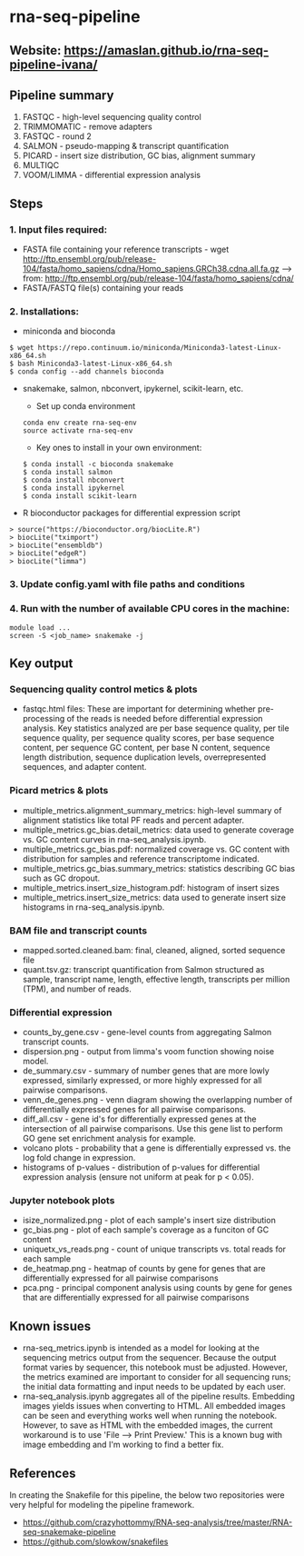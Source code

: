 # rna-seq-pipeline
## Website: https://amaslan.github.io/rna-seq-pipeline-ivana/

## Pipeline summary
1. FASTQC - high-level sequencing quality control
2. TRIMMOMATIC - remove adapters
3. FASTQC - round 2
4. SALMON - pseudo-mapping & transcript quantification
5. PICARD - insert size distribution, GC bias, alignment summary
6. MULTIQC
7. VOOM/LIMMA - differential expression analysis

## Steps
### 1. Input files required:
- FASTA file containing your reference transcripts - wget http://ftp.ensembl.org/pub/release-104/fasta/homo_sapiens/cdna/Homo_sapiens.GRCh38.cdna.all.fa.gz --> from: http://ftp.ensembl.org/pub/release-104/fasta/homo_sapiens/cdna/
- FASTA/FASTQ file(s) containing your reads

### 2. Installations:
- miniconda and bioconda
```
$ wget https://repo.continuum.io/miniconda/Miniconda3-latest-Linux-x86_64.sh
$ bash Miniconda3-latest-Linux-x86_64.sh
$ conda config --add channels bioconda
```

- snakemake, salmon, nbconvert, ipykernel, scikit-learn, etc.
    - Set up conda environment
    ```
    conda env create rna-seq-env
    source activate rna-seq-env
    ```
    - Key ones to install in your own environment:
    ```
    $ conda install -c bioconda snakemake
    $ conda install salmon
    $ conda install nbconvert
    $ conda install ipykernel
    $ conda install scikit-learn
    ```

- R bioconductor packages for differential expression script
```
> source("https://bioconductor.org/biocLite.R")
> biocLite("tximport")
> biocLite("ensembldb")
> biocLite("edgeR")
> biocLite("limma")
```

### 3. Update config.yaml with file paths and conditions

### 4. Run with the number of available CPU cores in the machine:
```
module load ...
screen -S <job_name> snakemake -j
```
## Key output

### Sequencing quality control metics & plots
- fastqc.html files: These are important for determining whether pre-processing of the reads is needed before differential expression analysis. Key statistics analyzed are per base sequence quality, per tile sequence quality, per sequence quality scores, per base sequence content, per sequence GC content, per base N content, sequence length distribution, sequence duplication levels, overrepresented sequences, and adapter content.

### Picard metrics & plots
- multiple_metrics.alignment_summary_metrics: high-level summary of alignment statistics like total PF reads and percent adapter.
- multiple_metrics.gc_bias.detail_metrics: data used to generate coverage vs. GC content curves in rna-seq_analysis.ipynb.
- multiple_metrics.gc_bias.pdf: normalized coverage vs. GC content with distribution for samples and reference transcriptome indicated.
- multiple_metrics.gc_bias.summary_metrics: statistics describing GC bias such as GC dropout.
- multiple_metrics.insert_size_histogram.pdf: histogram of insert sizes
- multiple_metrics.insert_size_metrics: data used to generate insert size histograms in rna-seq_analysis.ipynb.

### BAM file and transcript counts
- mapped.sorted.cleaned.bam: final, cleaned, aligned, sorted sequence file
- quant.tsv.gz: transcript quantification from Salmon structured as sample, transcript name, length, effective length, transcripts per million (TPM), and number of reads.

### Differential expression
- counts_by_gene.csv - gene-level counts from aggregating Salmon transcript counts.
- dispersion.png - output from limma's voom function showing noise model.
- de_summary.csv - summary of number genes that are more lowly expressed, similarly expressed, or more highly expressed for all pairwise comparisons.
- venn_de_genes.png - venn diagram showing the overlapping number of differentially expressed genes for all pairwise comparisons.
- diff_all.csv - gene id's for differentially expressed genes at the intersection of all pairwise comparisons. Use this gene list to perform GO gene set enrichment analysis for example.
- volcano plots - probability that a gene is differentially expressed vs. the log fold change in expression.
- histograms of p-values - distribution of p-values for differential expression analysis (ensure not uniform at peak for p < 0.05).

### Jupyter notebook plots
- isize_normalized.png - plot of each sample's insert size distribution
- gc_bias.png - plot of each sample's coverage as a funciton of GC content
- uniquetx_vs_reads.png - count of unique transcripts vs. total reads for each sample  
- de_heatmap.png - heatmap of counts by gene for genes that are differentially expressed for all pairwise comparisons
- pca.png - principal component analysis using counts by gene for genes that are differentially expressed for all pairwise comparisons

## Known issues
- rna-seq_metrics.ipynb is intended as a model for looking at the sequencing metrics output from the sequencer. Because the output format varies by sequencer, this notebook must be adjusted. However, the metrics examined are important to consider for all sequencing runs; the initial data formatting and input needs to be updated by each user.
- rna-seq_analysis.ipynb aggregates all of the pipeline results. Embedding images yields issues when converting to HTML. All embedded images can be seen and everything works well when running the notebook. However, to save as HTML with the embedded images, the current workaround is to use 'File --> Print Preview.' This is a known bug with image embedding and I'm working to find a better fix.

## References
In creating the Snakefile for this pipeline, the below two repositories were very helpful for modeling the pipeline framework.
- https://github.com/crazyhottommy/RNA-seq-analysis/tree/master/RNA-seq-snakemake-pipeline
- https://github.com/slowkow/snakefiles
